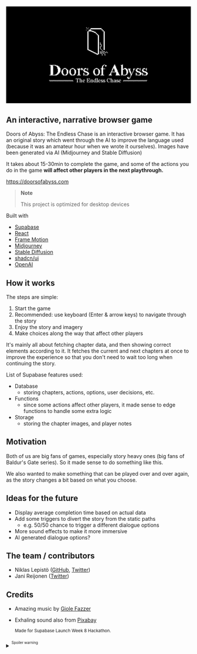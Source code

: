 
![Doors of Abyss: The Endless Chase](https://github.com/laznic/doors-of-abyss/blob/main/public/share-image.png)

## An interactive, narrative browser game

Doors of Abyss: The Endless Chase is an interactive browser game. It has an original story which went through the AI to improve the language used (because it was an amateur hour when we wrote it ourselves). Images have been generated via AI (Midjourney and Stable Diffusion)

It takes about 15-30min to complete the game, and some of the actions you do in the game **will affect other players in the next playthrough.**

https://doorsofabyss.com

> **Note**
>
> This project is optimized for desktop devices

Built with
- [Supabase](https://supabase.com)
- [React](https://reactjs.org/)
- [Frame Motion](https://www.framer.com/motion)
- [Midjourney](https://www.midjourney.com/home)
- [Stable Diffusion](https://stability.ai/stable-diffusion)
- [shadcn/ui](https://ui.shadcn.com/)
- [OpenAI](https://openai.com/)

## How it works

The steps are simple:
1. Start the game
2. Recommended: use keyboard (Enter & arrow keys) to navigate through the story
3. Enjoy the story and imagery
4. Make choices along the way that affect other players

It's mainly all about fetching chapter data, and then showing correct elements according to it.
It fetches the current and next chapters at once to improve the experience so that you don't need to wait too long when continuing the story.

List of Supabase features used:
- Database
  - storing chapters, actions, options, user decisions, etc.
- Functions
  - since some actions affect other players, it made sense to edge functions to handle some extra logic
- Storage
  - storing the chapter images, and player notes

## Motivation

Both of us are big fans of games, especially story heavy ones (big fans of Baldur's Gate series). So it made sense to do something like this.

We also wanted to make something that can be played over and over again, as the story changes a bit based on what you choose. 


## Ideas for the future

- Display average completion time based on actual data
- Add some triggers to divert the story from the static paths 
  - e.g. 50/50 chance to trigger a different dialogue options
- More sound effects to make it more immersive
- AI generated dialogue options? 

## The team / contributors
- Niklas Lepistö ([GitHub](https://github.com/laznic), [Twitter](https://twitter.com/laznic))
- Jani Reijonen ([Twitter](https://twitter.com/janireijonen))

## Credits
- Amazing music by [Giole Fazzer](https://pixabay.com/users/gioelefazzer)
- Exhaling sound also from [Pixabay](https://pixabay.com)

  <sup>Made for Supabase Launch Week 8 Hackathon.</sup> 

<details>
  <summary>
    <sup><sup>
    Spoiler warning
    </sup></sup>
  </summary>
  
 <sup><sup>Also, if you didn't notice while playing: the story is made to loop, resulting in the "The Endless Chase."</sup></sup>
</details>
